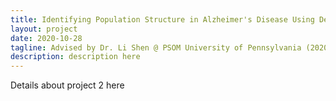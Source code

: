 ```yaml
---
title: Identifying Population Structure in Alzheimer's Disease Using Deep Multiview Learning
layout: project
date: 2020-10-28
tagline: Advised by Dr. Li Shen @ PSOM University of Pennsylvania (2020)
description: description here
---
```


Details about project 2 here